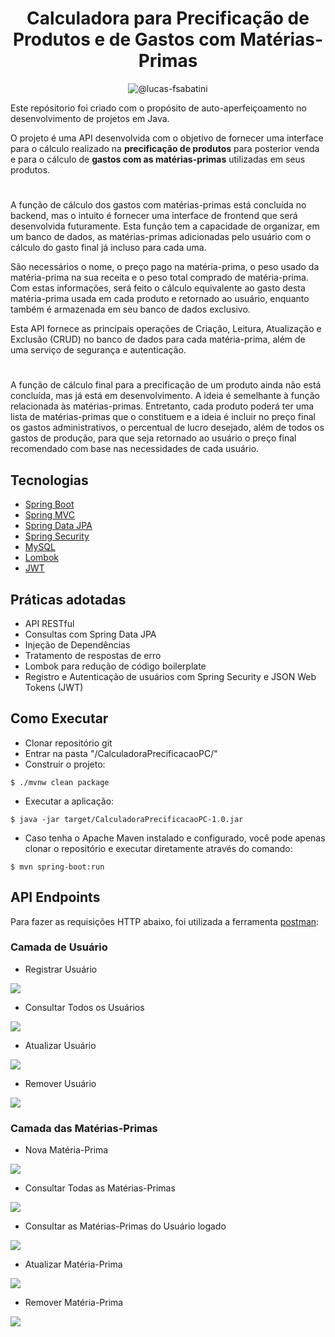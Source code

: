 <h1 align="center">
  Calculadora para Precificação de Produtos e de Gastos com Matérias-Primas
</h1>

<p align="center">
 <img src="https://img.shields.io/static/v1?label=LinkedIn&message=@lucas-frsabatini&color=0e76a8&labelColor=000000" alt="@lucas-fsabatini"/>
</p>

Este repósitorio foi criado com o propósito de auto-aperfeiçoamento no desenvolvimento de projetos em Java.

O projeto é uma API desenvolvida com o objetivo de fornecer uma interface para o cálculo realizado na **precificação de produtos** para posterior venda e para o cálculo de **gastos com as matérias-primas** utilizadas em seus produtos.
#
A função de cálculo dos gastos com matérias-primas está concluída no backend, mas o intuito é fornecer uma interface de frontend que será desenvolvida futuramente. Esta função tem a capacidade de organizar, em um banco de dados, as matérias-primas adicionadas pelo usuário com o cálculo do gasto final já incluso para cada uma.

São necessários o nome, o preço pago na matéria-prima, o peso usado da matéria-prima na sua receita e o peso total comprado de matéria-prima. Com estas informações, será feito o cálculo equivalente ao gasto desta matéria-prima usada em cada produto e retornado ao usuário, enquanto também é armazenada em seu banco de dados exclusivo.

Esta API fornece as principais operações de Criação, Leitura, Atualização e Exclusão (CRUD) no banco de dados para cada matéria-prima, além de uma serviço de segurança e autenticação.
#
A função de cálculo final para a precificação de um produto ainda não está concluída, mas já está em desenvolvimento. A ideia é semelhante à função relacionada às matérias-primas. Entretanto, cada produto poderá ter uma lista de matérias-primas que o constituem e a ideia é incluir no preço final os gastos administrativos, o percentual de lucro desejado, além de todos os gastos de produção, para que seja retornado ao usuário o preço final recomendado com base nas necessidades de cada usuário.

## Tecnologias
 
- [Spring Boot](https://spring.io/projects/spring-boot)
- [Spring MVC](https://docs.spring.io/spring-framework/reference/web/webmvc.html)
- [Spring Data JPA](https://spring.io/projects/spring-data-jpa)
- [Spring Security](https://spring.io/projects/spring-security)
- [MySQL](https://dev.mysql.com/downloads/)
- [Lombok](https://projectlombok.org/)
- [JWT](https://jwt.io/introduction)

## Práticas adotadas

- API RESTful
- Consultas com Spring Data JPA
- Injeção de Dependências
- Tratamento de respostas de erro
- Lombok para redução de código boilerplate
- Registro e Autenticação de usuários com Spring Security e JSON Web Tokens (JWT)

## Como Executar

- Clonar repositório git
- Entrar na pasta "/CalculadoraPrecificacaoPC/"
- Construir o projeto:
```
$ ./mvnw clean package
```
- Executar a aplicação:
```
$ java -jar target/CalculadoraPrecificacaoPC-1.0.jar
```

- Caso tenha o Apache Maven instalado e configurado, você pode apenas clonar o repositório e executar diretamente através do comando:

```
$ mvn spring-boot:run
```

## API Endpoints

Para fazer as requisições HTTP abaixo, foi utilizada a ferramenta [postman](https://www.postman.com/):

### Camada de Usuário

- Registrar Usuário

<img src="https://github.com/LucasSabatini/CalculadoraParaPrecificacao/blob/master/RecursosPostman/RegisterUser.png">

- Consultar Todos os Usuários

<img src="https://github.com/LucasSabatini/CalculadoraParaPrecificacao/blob/master/RecursosPostman/GetAllUsers.png">

- Atualizar Usuário

<img src="https://github.com/LucasSabatini/CalculadoraParaPrecificacao/blob/master/RecursosPostman/UpdateUser.png">

- Remover Usuário

<img src="https://github.com/LucasSabatini/CalculadoraParaPrecificacao/blob/master/RecursosPostman/DeleteUser.png">

### Camada das Matérias-Primas

- Nova Matéria-Prima

<img src="https://github.com/LucasSabatini/CalculadoraParaPrecificacao/blob/master/RecursosPostman/AddRawMaterial.png">

- Consultar Todas as Matérias-Primas

<img src="https://github.com/LucasSabatini/CalculadoraParaPrecificacao/blob/master/RecursosPostman/GetAllRawMaterials.png">

- Consultar as Matérias-Primas do Usuário logado

<img src="https://github.com/LucasSabatini/CalculadoraParaPrecificacao/blob/master/RecursosPostman/GetAllRawMaterialsOfUser.png">

- Atualizar Matéria-Prima

<img src="https://github.com/LucasSabatini/CalculadoraParaPrecificacao/blob/master/RecursosPostman/UpdateRawMaterial.png">

- Remover Matéria-Prima

<img src="https://github.com/LucasSabatini/CalculadoraParaPrecificacao/blob/master/RecursosPostman/DeleteRawMaterial.png">
